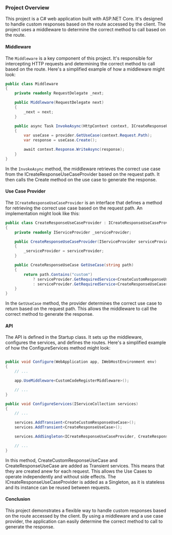 ### Project Overview
This project is a C# web application built with ASP.NET Core. It's designed to handle custom responses based on the route accessed by the client. The project uses a middleware to determine the correct method to call based on the route.

#### Middleware
The `Middleware` is a key component of this project. It's responsible for intercepting HTTP requests and determining the correct method to call based on the route. Here's a simplified example of how a middleware might look:

```csharp
public class Middleware
{
    private readonly RequestDelegate _next;

    public Middleware(RequestDelegate next)
    {
        _next = next;
    }

    public async Task InvokeAsync(HttpContext context, ICreateResponseUseCaseProvider provider)
    {
        var useCase = provider.GetUseCase(context.Request.Path);
        var response = useCase.Create();

        await context.Response.WriteAsync(response);
    }
}
```

In the `InvokeAsync` method, the middleware retrieves the correct use case from the ICreateResponseUseCaseProvider based on the request path. It then calls the Create method on the use case to generate the response. 

#### Use Case Provider

The `ICreateResponseUseCaseProvider` is an interface that defines a method for retrieving the correct use case based on the request path. An implementation might look like this:

```csharp
public class CreateResponseUseCaseProvider : ICreateResponseUseCaseProvider
{
    private readonly IServiceProvider _serviceProvider;

    public CreateResponseUseCaseProvider(IServiceProvider serviceProvider)
    {
        _serviceProvider = serviceProvider;
    }

    public CreateResponseUseCase GetUseCase(string path)
    {
        return path.Contains("custom") 
            ? serviceProvider.GetRequiredService<CreateCustomResponseUseCase>() 
            : serviceProvider.GetRequiredService<CreateResponseUseCase>();
    }
}
```

In the `GetUseCase` method, the provider determines the correct use case to return based on the request path. This allows the middleware to call the correct method to generate the response. 

#### API 

The API is defined in the Startup class. It sets up the middleware, configures the services, and defines the routes. Here's a simplified example of how the ConfigureServices method might look:

```csharp

public void Configure(WebApplication app, IWebHostEnvironment env)
{
    // ...

    app.UseMiddleware<CustomCodeRegisterMiddleware>();

    // ...
}

public void ConfigureServices(IServiceCollection services)
{
    // ...

    services.AddTransient<CreateCustomResponseUseCase>();
    services.AddTransient<CreateResponseUseCase>();

    services.AddSingleton<ICreateResponseUseCaseProvider, CreateResponseUseCaseProvider>();

    // ...
}
```

In this method, CreateCustomResponseUseCase and CreateResponseUseCase are added as Transient services. This means that they are created anew for each request. This allows the Use Cases to operate independently and without side effects. The ICreateResponseUseCaseProvider is added as a Singleton, as it is stateless and its instance can be reused between requests.

#### Conclusion

This project demonstrates a flexible way to handle custom responses based on the route accessed by the client. By using a middleware and a use case provider, the application can easily determine the correct method to call to generate the response.
